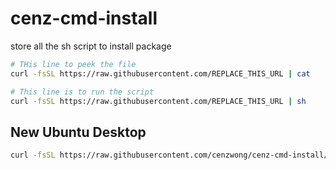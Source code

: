 # cenz-cmd-install
store all the sh script to install package


```sh
# THis line to peek the file
curl -fsSL https://raw.githubusercontent.com/REPLACE_THIS_URL | cat
```

```sh
# This line is to run the script
curl -fsSL https://raw.githubusercontent.com/REPLACE_THIS_URL | sh
```

## New Ubuntu Desktop
```sh
curl -fsSL https://raw.githubusercontent.com/cenzwong/cenz-cmd-install/master/newUbuntu.sh | sh
```
